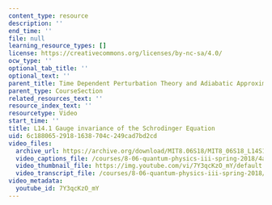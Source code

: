 ```yaml
---
content_type: resource
description: ''
end_time: ''
file: null
learning_resource_types: []
license: https://creativecommons.org/licenses/by-nc-sa/4.0/
ocw_type: ''
optional_tab_title: ''
optional_text: ''
parent_title: Time Dependent Perturbation Theory and Adiabatic Approximation
parent_type: CourseSection
related_resources_text: ''
resource_index_text: ''
resourcetype: Video
start_time: ''
title: L14.1 Gauge invariance of the Schrodinger Equation
uid: 6c188065-2918-1638-704c-249cad7bd2cd
video_files:
  archive_url: https://archive.org/download/MIT8.06S18/MIT8_06S18_L14S1_300k.mp4
  video_captions_file: /courses/8-06-quantum-physics-iii-spring-2018/4a434e9ab707515dadf1770ad1282fda_7Y3qcKzO_mY.vtt
  video_thumbnail_file: https://img.youtube.com/vi/7Y3qcKzO_mY/default.jpg
  video_transcript_file: /courses/8-06-quantum-physics-iii-spring-2018/8c9bd19647964fa0acd4db6fddc7646b_7Y3qcKzO_mY.pdf
video_metadata:
  youtube_id: 7Y3qcKzO_mY
---
```

